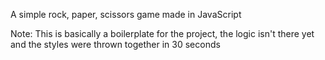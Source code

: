 A simple rock, paper, scissors game made in JavaScript

Note: This is basically a boilerplate for the project, the logic isn't there yet and the styles were thrown together in 30 seconds